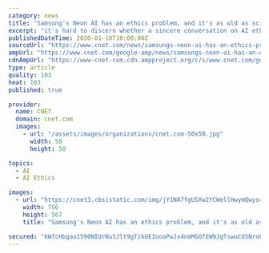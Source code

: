 ```yaml
---
category: news
title: "Samsung's Neon AI has an ethics problem, and it's as old as sci-fi canon"
excerpt: "it's hard to discern whether a sincere conversation on AI ethics is being had at all by the heads of the world's biggest tech companies, or if those conversations are solely relegated to the ..."
publishedDateTime: 2020-01-10T10:00:00Z
sourceUrl: "https://www.cnet.com/news/samsungs-neon-ai-has-an-ethics-problem-and-its-as-old-as-sci-fi-canon/"
ampUrl: "https://www.cnet.com/google-amp/news/samsungs-neon-ai-has-an-ethics-problem-and-its-as-old-as-sci-fi-canon/"
cdnAmpUrl: "https://www-cnet-com.cdn.ampproject.org/c/s/www.cnet.com/google-amp/news/samsungs-neon-ai-has-an-ethics-problem-and-its-as-old-as-sci-fi-canon/"
type: article
quality: 103
heat: 103
published: true

provider:
  name: CNET
  domain: cnet.com
  images:
    - url: "/assets/images/organizations/cnet.com-50x50.jpg"
      width: 50
      height: 50

topics:
  - AI
  - AI Ethics

images:
  - url: "https://cnet3.cbsistatic.com/img/jY1NA7fgUSXw2YCWellHwymQwys=/756x567/2020/01/06/da4e3477-788c-4267-8588-df6272e31bd1/neon-tweet.jpg"
    width: 756
    height: 567
    title: "Samsung's Neon AI has an ethics problem, and it's as old as sci-fi canon"

secured: "kWfcHbgao1590NIUrNu5Jlt9gTzkOEIooaPwJx4nmMGOfEW9JgTswuCdSNroFHm9Mz15P2xwK/Ac+8jwN8/7t1AAE1Wo9sTqfaVmVVnTqcfNuEoD5OB5+sJrfB44dqSa9c/XyXUHW3cnDA4NaZiB7LEO6Io6qoWYqDLph3+DCNaENJ0c5FtIafLqHgf7cbbojpTwWb0a5MIi/rglkDwM3o36yZeo3cbk/DNAkdZpeXtOyPS61vOikFgJRLOpFRTyHdfZDaS7TRJHwONrG/cVGPABvzNStbaA5zid8bcwpGbeKesg7WDMSEqwiLIELFYq;PlMdgR83AtWO1fjKDUbzDg=="
---
```


